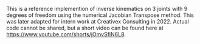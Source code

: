 This is a reference implemention of inverse kinematics on 3 joints with 9 degrees of freedom using the numerical Jacobian Transpose method. This was later adapted for intern work at Creativex
Consulting in 2022. Actual code cannot be shared, but a short video can be found here at https://www.youtube.com/shorts/jOmvSfiN6L8.
